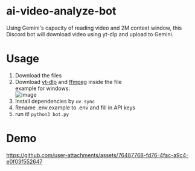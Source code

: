 # ai-video-analyze-bot
Using Gemini's capacity of reading video and 2M context window, this Discord bot will download video using yt-dlp and upload to Gemini.
# Usage
1. Download the files
2. Download [yt-dlp](https://github.com/yt-dlp/yt-dlp/releases/tag/2024.08.06) and [ffmpeg](https://github.com/BtbN/FFmpeg-Builds/releases) inside the file  
example for windows:  
![image](https://github.com/user-attachments/assets/5925b43f-8338-48c0-88d9-c3b00e901109)
3. Install dependencies by `uv sync`
4. Rename .env.example to .env and fill in API keys
5. run it! `python3 bot.py`
# Demo
https://github.com/user-attachments/assets/76487768-fd76-4fac-a9c4-e0f03f552647

